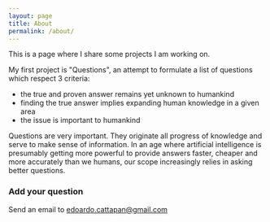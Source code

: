 ```yaml
---
layout: page
title: About
permalink: /about/
---
```


This is a page where I share some projects I am working on.

My first project is "Questions", an attempt to formulate a list of questions which respect 3 criteria:
  - the true and proven answer remains yet unknown to humankind
  - finding the true answer implies expanding human knowledge in a given area
  - the issue is important to humankind

Questions are very important. They originate all progress of knowledge and serve to make sense of information.
In an age where artificial intelligence is presumably getting more powerful to provide answers faster, cheaper and more accurately than we humans, our scope increasingly relies in asking better questions.



### Add your question

Send an email to [edoardo.cattapan@gmail.com](mailto:edoardo.cattapan@gmail.com)
